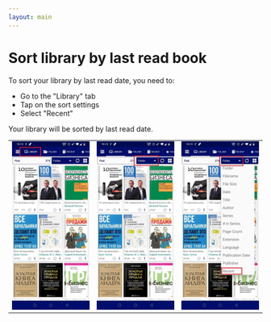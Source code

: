 ```yaml
---
layout: main
---
```


# Sort library by last read book


To sort your library by last read date, you need to:

* Go to the "Library" tab
* Tap on the sort settings 
* Select "Recent"

Your library will be sorted by last read date.

||||
|-|-|-|
|![](1.jpg)|![](2.jpg)|![](3.jpg)|

